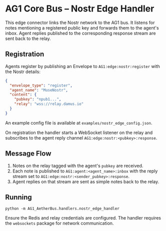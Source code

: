 # AG1 Core Bus – Nostr Edge Handler

This edge connector links the Nostr network to the AG1 bus. It listens for notes
mentioning a registered public key and forwards them to the agent's inbox. Agent
replies published to the corresponding response stream are sent back to the
relay.

## Registration
Agents register by publishing an Envelope to `AG1:edge:nostr:register` with the
Nostr details:

```json
{
  "envelope_type": "register",
  "agent_name": "MuseNostr",
  "content": {
    "pubkey": "npub1...",
    "relay": "wss://relay.damus.io"
  }
}
```

An example config file is available at `examples/nostr_edge_config.json`.

On registration the handler starts a WebSocket listener on the relay and
subscribes to the agent reply channel `AG1:edge:nostr:<pubkey>:response`.

## Message Flow
1. Notes on the relay tagged with the agent's `pubkey` are received.
2. Each note is published to `AG1:agent:<agent_name>:inbox` with the reply stream
   set to `AG1:edge:nostr:<sender_pubkey>:response`.
3. Agent replies on that stream are sent as simple notes back to the relay.

## Running
```
python -m AG1_AetherBus.handlers.nostr_edge_handler
```
Ensure the Redis and relay credentials are configured. The handler requires the
`websockets` package for network communication.
